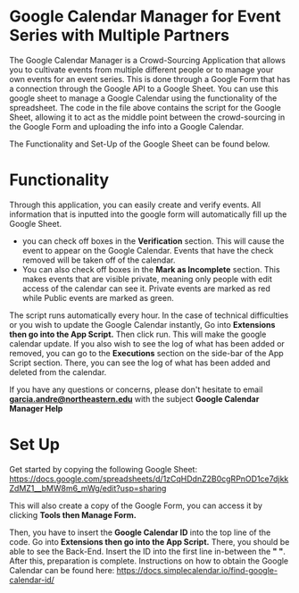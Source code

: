 # Google Calendar Manager for Event Series with Multiple Partners
The Google Calendar Manager is a Crowd-Sourcing Application that allows you to cultivate events from multiple different people or to manage your own events for an event series. This is done through a Google Form that has a connection through the Google API to a Google Sheet. You can use this google sheet to manage a Google Calendar using the functionality of the spreadsheet. The code in the file above contains the script for the Google Sheet, allowing it to act as the middle point between the crowd-sourcing in the Google Form and uploading the info into a Google Calendar.

The Functionality and Set-Up of the Google Sheet can be found below.

# Functionality
Through this application, you can easily create and verify events. All information that is inputted into the google form will automatically fill up the Google Sheet. 

- you can check off boxes in the **Verification** section. This will cause the event to appear on the Google Calendar. Events that have the check removed will be taken off of the calendar.
- You can also check off boxes in the **Mark as Incomplete** section. This makes events that are visible private, meaning only people with edit access of the calendar can see it. Private events are marked as red while Public events are marked as green.

The script runs automatically every hour. In the case of technical difficulties or you wish to update the Google Calendar instantly, Go into **Extensions then go into the App Script.** Then click run. This will make the google calendar update. If you also wish to see the log of what has been added or removed, you can go to the **Executions** section on the side-bar of the App Script section. There, you can see the log of what has been added and deleted from the calendar.

If you have any questions or concerns, please don't hesitate to email **garcia.andre@northeastern.edu** with the subject **Google Calendar Manager Help**

# Set Up
Get started by copying the following Google Sheet: https://docs.google.com/spreadsheets/d/1zCqHDdnZ2B0cgRPnOD1ce7djkkZdMZ1__bMW8m6_mWg/edit?usp=sharing

This will also create a copy of the Google Form, you can access it by clicking **Tools then Manage Form.**

Then, you have to insert the **Google Calendar ID** into the top line of the code. Go into **Extensions then go into the App Script.** There, you should be able to see the Back-End. Insert the ID into the first line in-between the **" "**. After this, preparation is complete.
Instructions on how to obtain the Google Calendar can be found here: https://docs.simplecalendar.io/find-google-calendar-id/


